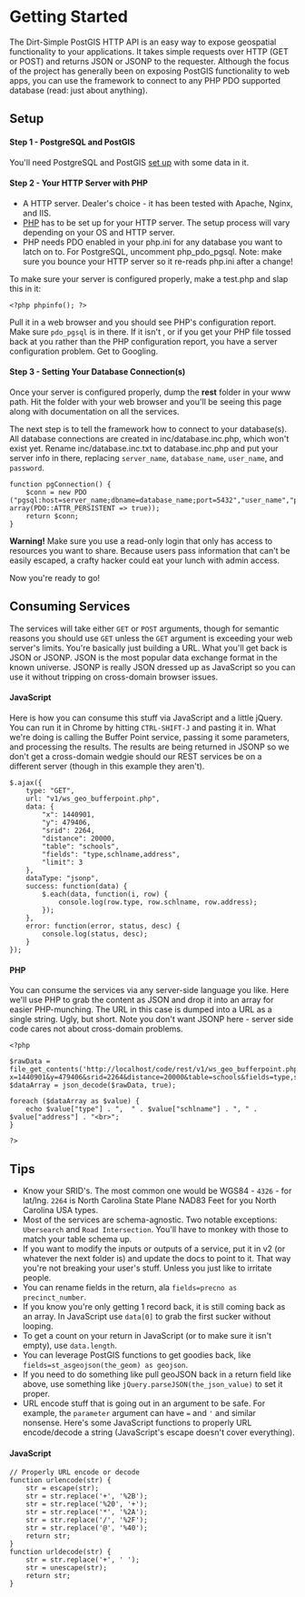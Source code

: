 # Getting Started
The Dirt-Simple PostGIS HTTP API is an easy way to expose geospatial functionality to your applications. It takes simple requests over HTTP (GET or POST) and returns JSON or JSONP to the requester. Although the focus of the project has generally been on exposing PostGIS functionality to web apps, you can use the framework to connect to any PHP PDO supported database (read: just about anything).

## Setup
#### Step 1 - PostgreSQL and PostGIS
You'll need PostgreSQL and PostGIS [set up](http://postgis.net/docs/manual-2.0/postgis_installation.html) with some data in it.

#### Step 2 - Your HTTP Server with PHP
* A HTTP server. Dealer's choice - it has been tested with Apache, Nginx, and IIS.
* [PHP](http://php.net/) has to be set up for your HTTP server. The setup process will vary depending on your OS and HTTP server.
* PHP needs PDO enabled in your php.ini for any database you want to latch on to. For PostgreSQL, uncomment php_pdo_pgsql. Note: make sure you bounce your HTTP server so it re-reads php.ini after a change!

To make sure your server is configured properly, make a test.php and slap this in it:

    <?php phpinfo(); ?>

Pull it in a web browser and you should see PHP's configuration report. Make sure `pdo_pgsql` is in there. If it isn't , or if you get your PHP file tossed back at you rather than the PHP configuration report, you have a server configuration problem. Get to Googling.

#### Step 3 - Setting Your Database Connection(s)
Once your server is configured properly, dump the __rest__ folder in your www path. Hit the folder with your web browser and you'll be seeing this page along with documentation on all the services.

The next step is to tell the framework how to connect to your database(s). All database connections are created in inc/database.inc.php, which won't exist yet. Rename inc/database.inc.txt to database.inc.php and put your server info in there, replacing `server_name`, `database_name`, `user_name`, and `password`.

    function pgConnection() {
        $conn = new PDO ("pgsql:host=server_name;dbname=database_name;port=5432","user_name","password", array(PDO::ATTR_PERSISTENT => true));
        return $conn;
    }

<div class="warning alert alert-error">
  <strong>Warning!</strong> Make sure you use a read-only login that only has access to resources you want to share. Because users pass information that can't be easily escaped, a crafty hacker could eat your lunch with admin access.
</div>

Now you're ready to go!

## Consuming Services
The services will take either `GET` or `POST` arguments, though for semantic reasons you should use `GET` unless the `GET` argument is exceeding your web server's limits. You're basically just building a URL. What you'll get back is JSON or JSONP. JSON is the most popular data exchange format in the known universe. JSONP is really JSON dressed up as JavaScript so you can use it without tripping on cross-domain browser issues.

#### JavaScript
Here is how you can consume this stuff via JavaScript and a little jQuery. You can run it in Chrome by hitting `CTRL-SHIFT-J` and pasting it in. What we're doing is calling the Buffer Point service, passing it some parameters, and processing the results. The results are being returned in JSONP so we don't get a cross-domain wedgie should our REST services be on a different server (though in this example they aren't).

    $.ajax({
        type: "GET",
        url: "v1/ws_geo_bufferpoint.php",
        data: {
            "x": 1440901,
            "y": 479406,
            "srid": 2264,
            "distance": 20000,
            "table": "schools",
            "fields": "type,schlname,address",
            "limit": 3
        },
        dataType: "jsonp",
        success: function(data) {
            $.each(data, function(i, row) {
                console.log(row.type, row.schlname, row.address);
            });
        },
        error: function(error, status, desc) {
            console.log(status, desc);
        }
    });

#### PHP
You can consume the services via any server-side language you like. Here we'll use PHP to grab the content as JSON and drop it into an array for easier PHP-munching. The URL in this case is dumped into a URL as a single string. Ugly, but short. Note you don't want JSONP here - server side code cares not about cross-domain problems.

    <?php

    $rawData = file_get_contents('http://localhost/code/rest/v1/ws_geo_bufferpoint.php?x=1440901&y=479406&srid=2264&distance=20000&table=schools&fields=type,schlname,address&limit=3');
    $dataArray = json_decode($rawData, true);

    foreach ($dataArray as $value) {
        echo $value["type"] . ",  " . $value["schlname"] . ", " . $value["address"] . "<br>";
    }

    ?>


## Tips
* Know your SRID's. The most common one would be WGS84 - `4326` - for lat/lng. `2264` is North Carolina State Plane NAD83 Feet for you North Carolina USA types.
* Most of the services are schema-agnostic. Two notable exceptions: `Ubersearch` and `Road Intersection`. You'll have to monkey with those to match your table schema up.
* If you want to modify the inputs or outputs of a service, put it in v2 (or whatever the next folder is) and update the docs to point to it. That way you're not breaking your user's stuff. Unless you just like to irritate people.
* You can rename fields in the return, ala `fields=precno as precinct_number`.
* If you know you're only getting 1 record back, it is still coming back as an array. In JavaScript use `data[0]` to grab the first sucker without looping.
* To get a count on your return in JavaScript (or to make sure it isn't empty), use `data.length`.
* You can leverage PostGIS functions to get goodies back, like `fields=st_asgeojson(the_geom) as geojson`.
* If you need to do something like pull geoJSON back in a return field like above, use something like `jQuery.parseJSON(the_json_value)` to set it proper.
* URL encode stuff that is going out in an argument to be safe. For example, the `parameter` argument can have `=` and `'` and similar nonsense. Here's some JavaScript functions to properly URL encode/decode a string (JavaScript's escape doesn't cover everything).

#### JavaScript
    // Properly URL encode or decode
    function urlencode(str) {
        str = escape(str);
        str = str.replace('+', '%2B');
        str = str.replace('%20', '+');
        str = str.replace('*', '%2A');
        str = str.replace('/', '%2F');
        str = str.replace('@', '%40');
        return str;
    }
    function urldecode(str) {
        str = str.replace('+', ' ');
        str = unescape(str);
        return str;
    }




